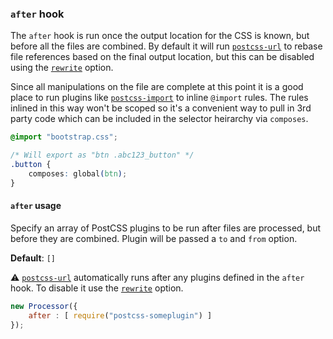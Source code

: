 ### `after` hook

The `after` hook is run once the output location for the CSS is known, but before all the files are combined. By default it will run [`postcss-url`](https://github.com/postcss/postcss-url) to rebase file references based on the final output location, but this can be disabled using the [`rewrite`](api.md#rewrite) option.

Since all manipulations on the file are complete at this point it is a good place to run plugins like [`postcss-import`](https://github.com/postcss/postcss-import) to inline `@import` rules. The rules inlined in this way won't be scoped so it's a convenient way to pull in 3rd party code which can be included in the selector heirarchy via `composes`.

```css
@import "bootstrap.css";

/* Will export as "btn .abc123_button" */
.button {
    composes: global(btn);
}
```

#### `after` usage

Specify an array of PostCSS plugins to be run after files are processed, but before they are combined. Plugin will be passed a `to` and `from` option.

**Default**: `[]`

:warning: [`postcss-url`](https://www.npmjs.com/package/postcss-url) automatically runs after any plugins defined in the `after` hook. To disable it use the [`rewrite`](#rewrite) option.

```js
new Processor({
    after : [ require("postcss-someplugin") ]
});
```
